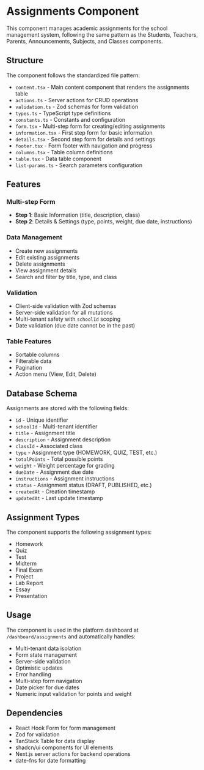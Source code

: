 # Assignments Component

This component manages academic assignments for the school management system, following the same pattern as the Students, Teachers, Parents, Announcements, Subjects, and Classes components.

## Structure

The component follows the standardized file pattern:

- `content.tsx` - Main content component that renders the assignments table
- `actions.ts` - Server actions for CRUD operations
- `validation.ts` - Zod schemas for form validation
- `types.ts` - TypeScript type definitions
- `constants.ts` - Constants and configuration
- `form.tsx` - Multi-step form for creating/editing assignments
- `information.tsx` - First step form for basic information
- `details.tsx` - Second step form for details and settings
- `footer.tsx` - Form footer with navigation and progress
- `columns.tsx` - Table column definitions
- `table.tsx` - Data table component
- `list-params.ts` - Search parameters configuration

## Features

### Multi-step Form
- **Step 1**: Basic Information (title, description, class)
- **Step 2**: Details & Settings (type, points, weight, due date, instructions)

### Data Management
- Create new assignments
- Edit existing assignments
- Delete assignments
- View assignment details
- Search and filter by title, type, and class

### Validation
- Client-side validation with Zod schemas
- Server-side validation for all mutations
- Multi-tenant safety with `schoolId` scoping
- Date validation (due date cannot be in the past)

### Table Features
- Sortable columns
- Filterable data
- Pagination
- Action menu (View, Edit, Delete)

## Database Schema

Assignments are stored with the following fields:
- `id` - Unique identifier
- `schoolId` - Multi-tenant identifier
- `title` - Assignment title
- `description` - Assignment description
- `classId` - Associated class
- `type` - Assignment type (HOMEWORK, QUIZ, TEST, etc.)
- `totalPoints` - Total possible points
- `weight` - Weight percentage for grading
- `dueDate` - Assignment due date
- `instructions` - Assignment instructions
- `status` - Assignment status (DRAFT, PUBLISHED, etc.)
- `createdAt` - Creation timestamp
- `updatedAt` - Last update timestamp

## Assignment Types

The component supports the following assignment types:
- Homework
- Quiz
- Test
- Midterm
- Final Exam
- Project
- Lab Report
- Essay
- Presentation

## Usage

The component is used in the platform dashboard at `/dashboard/assignments` and automatically handles:

- Multi-tenant data isolation
- Form state management
- Server-side validation
- Optimistic updates
- Error handling
- Multi-step form navigation
- Date picker for due dates
- Numeric input validation for points and weight

## Dependencies

- React Hook Form for form management
- Zod for validation
- TanStack Table for data display
- shadcn/ui components for UI elements
- Next.js server actions for backend operations
- date-fns for date formatting
